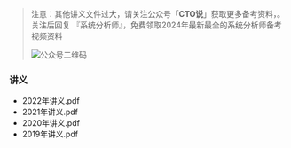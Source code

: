 > 注意：其他讲义文件过大，请关注公众号「**CTO说**」获取更多备考资料，。关注后回复  『系统分析师』，免费领取2024年最新最全的系统分析师备考视频资料
>
> ![公众号二维码](https://cdn-static.uoko.com/qrcode.jpg)
>

### 讲义
 - 2022年讲义.pdf
 - 2021年讲义.pdf
 - 2020年讲义.pdf
 - 2019年讲义.pdf
 
